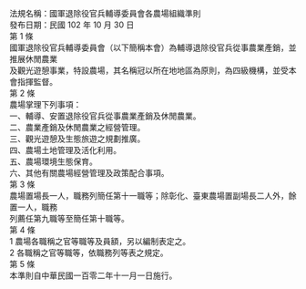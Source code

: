 法規名稱：國軍退除役官兵輔導委員會各農場組織準則  
發布日期：民國 102 年 10 月 30 日  
第 1 條  
國軍退除役官兵輔導委員會（以下簡稱本會）為輔導退除役官兵從事農業產銷，並推展休閒農業  
及觀光遊憩事業，特設農場，其名稱冠以所在地地區為原則，為四級機構，並受本會指揮監督。  
第 2 條  
農場掌理下列事項：  
一、輔導、安置退除役官兵從事農業產銷及休閒農業。  
二、農業產銷及休閒農業之經營管理。  
三、觀光遊憩及生態旅遊之規劃推廣。  
四、農場土地管理及活化利用。  
五、農場環境生態保育。  
六、其他有關農場經營管理及政策配合事項。  
第 3 條  
農場置場長一人，職務列簡任第十一職等；除彰化、臺東農場置副場長二人外，餘置一人，職務  
列薦任第九職等至簡任第十職等。  
第 4 條  
1 農場各職稱之官等職等及員額，另以編制表定之。  
2 各職稱之官等職等，依職務列等表之規定。  
第 5 條  
本準則自中華民國一百零二年十一月一日施行。  


